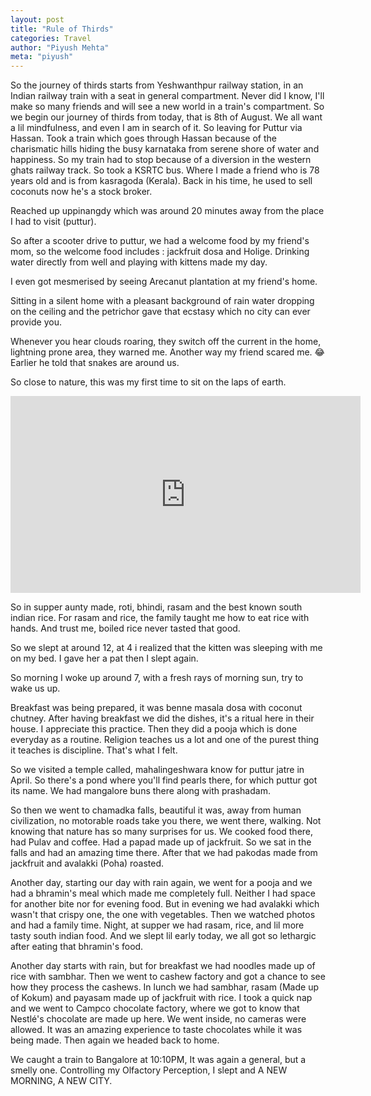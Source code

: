 ```yaml
---
layout: post
title: "Rule of Thirds"
categories: Travel
author: "Piyush Mehta"
meta: "piyush"
---
```

So the journey of thirds starts from Yeshwanthpur railway station, in an Indian railway train with a seat in general compartment.
Never did I know, I'll make so many friends and will see a new world in a train's compartment.
So we begin our journey of thirds from today, that is 8th of August.
We all want a lil mindfulness, and even I am in search of it. So leaving for Puttur via Hassan. Took a train which goes through Hassan because of the charismatic hills hiding the busy karnataka from serene shore of water and happiness.
So my train had to stop because of a diversion in the western ghats railway track.
So took a KSRTC bus. Where I made a friend who is 78 years old and is from kasragoda (Kerala). Back in his time, he used to sell coconuts now he's a stock broker.

Reached up uppinangdy which was around 20 minutes away from the place I had to visit (puttur).

So after a scooter drive to puttur, we had a welcome food by my friend's mom, so the welcome food includes : jackfruit dosa and Holige. 
Drinking water directly from well and playing with kittens made my day.

I even got mesmerised by seeing Arecanut plantation at my friend's home.

Sitting in a silent home with a pleasant background of rain water dropping on the ceiling and the petrichor gave that ecstasy which no city can ever provide you.

Whenever you hear clouds roaring, they switch off the current in the home, lightning prone area, they warned me.
Another way my friend scared me. 😂
Earlier he told that snakes are around us.

So close to nature, this was my first time to sit on the laps of earth.

<iframe width="560" height="315" src="https://www.youtube-nocookie.com/embed/We8lu5xSsZs?rel=0&amp;controls=0&amp;showinfo=0" frameborder="0" allow="autoplay; encrypted-media" allowfullscreen></iframe>

So in supper aunty made, roti, bhindi, rasam and the best known south indian rice. For rasam and rice, the family taught me how to eat rice with hands.
And trust me, boiled rice never tasted that good.

 So we slept at around 12, at 4 i realized that the kitten was sleeping with me on my bed. I gave her a pat then I slept again.

So morning I woke up around 7, with a fresh rays of morning sun, try to wake us up.

Breakfast was being prepared, it was benne masala dosa with coconut chutney.
After having breakfast we did the dishes, it's a ritual here in their house. I appreciate this practice. Then they did a pooja which is done everyday as a routine.
Religion teaches us a lot and one of the purest thing it teaches is discipline. That's what I felt.

So we visited a temple called, mahalingeshwara know for puttur jatre in April. 
So there's a pond where you'll find pearls there, for which puttur got its name. We had mangalore buns there along with prashadam.

So then we went to chamadka falls, beautiful it was, away from human civilization, no motorable roads take you there, we went there, walking. Not knowing that nature has so many surprises for us. We cooked food there, had Pulav and coffee. Had a papad made up of jackfruit. 
So we sat in the falls and had an amazing time there.
After that we had pakodas made from jackfruit and avalakki (Poha) roasted.


Another day, starting our day with rain again, we went for a pooja and we had a bhramin's meal which made me completely full.
Neither I had space for another bite nor for evening food.
But in evening we had avalakki which wasn't that crispy one, the one with vegetables.
Then we watched photos and had a family time.
Night, at supper we had rasam, rice, and lil more tasty south indian food.
 And we slept lil early today, we all got so lethargic after eating that bhramin's food.

Another day starts with rain, but for breakfast we had noodles made up of rice with sambhar.
Then we went to cashew factory and got a chance to see how they process the cashews.
In lunch we had sambhar, rasam (Made up of Kokum) and payasam made up of jackfruit with rice.
I took a quick nap and we went to Campco chocolate factory, where we got to know that Nestlé's chocolate are made up here.
We went inside, no cameras were allowed. It was an amazing experience to taste chocolates while it was being made.
Then again we headed back to home.

We caught a train to Bangalore at 10:10PM, It was again a general, but a smelly one. Controlling my Olfactory Perception, I slept and A NEW MORNING, A NEW CITY.
